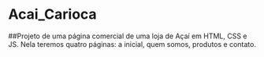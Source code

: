 # Acai_Carioca

##Projeto de uma página comercial de uma loja de Açaí em HTML, CSS e JS.
Nela teremos quatro páginas: a inicial, quem somos, produtos e contato.
